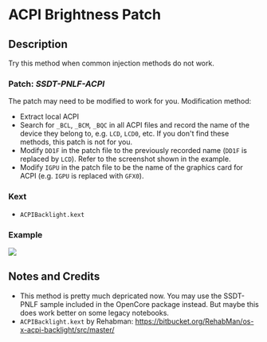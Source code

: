 # ACPI Brightness Patch

## Description

Try this method when common injection methods do not work. 

### Patch: ***SSDT-PNLF-ACPI***

The patch may need to be modified to work for you. Modification method:

- Extract local ACPI
- Search for `_BCL`, `_BCM`, `_BQC` in all ACPI files and record the name of the device they belong to, e.g. `LCD`, `LCD0`, etc. If you don't find these methods, this patch is not for you.
- Modify `DD1F` in the patch file to the previously recorded name (`DD1F` is replaced by `LCD`). Refer to the screenshot shown in the example.
- Modify `IGPU` in the patch file to be the name of the graphics card for ACPI (e.g. `IGPU` is replaced with `GFX0`).

### Kext

- `ACPIBacklight.kext`

### Example
![](https://github.com/5T33Z0/OC-Little-Translated/blob/main/01_Adding_missing_Devices_and_enabling_Features/Brightness_Controls_(SSDT-PNLF)/ACPI_Brightness_Patch/Example.jpg?raw=true.jpg)

## Notes and Credits
- This method is pretty much depricated now. You may use the SSDT-PNLF sample included in the OpenCore package instead. But maybe this does work better on some legacy notebooks.
- `ACPIBacklight.kext` by Rehabman: https://bitbucket.org/RehabMan/os-x-acpi-backlight/src/master/
